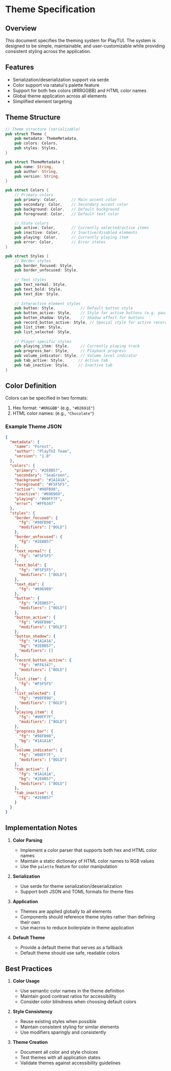 # Theme Specification

## Overview

This document specifies the theming system for PlayTUI. The system is designed to be simple, maintainable, and user-customizable while providing consistent styling across the application.

## Features

- Serialization/deserialization support via serde
- Color support via ratatui's palette feature
- Support for both hex colors (#RRGGBB) and HTML color names
- Global theme application across all elements
- Simplified element targeting

## Theme Structure

```rust
// Theme structure (serializable)
pub struct Theme {
    pub metadata: ThemeMetadata,
    pub colors: Colors,
    pub styles: Styles,
}

pub struct ThemeMetadata {
    pub name: String,
    pub author: String,
    pub version: String,
}

pub struct Colors {
    // Primary colors
    pub primary: Color,      // Main accent color
    pub secondary: Color,    // Secondary accent color
    pub background: Color,   // Default background
    pub foreground: Color,   // Default text color

    // State colors
    pub active: Color,       // Currently selected/active items
    pub inactive: Color,     // Inactive/disabled elements
    pub playing: Color,      // Currently playing item
    pub error: Color,        // Error states
}

pub struct Styles {
    // Border styles
    pub border_focused: Style,
    pub border_unfocused: Style,
    
    // Text styles
    pub text_normal: Style,
    pub text_bold: Style,
    pub text_dim: Style,
    
    // Interactive element styles
    pub button: Style,           // Default button style
    pub button_active: Style,    // Style for active buttons (e.g. pause when playing)
    pub button_shadow: Style,    // Shadow effect for buttons
    pub record_button_active: Style, // Special style for active record button
    pub list_item: Style,
    pub list_selected: Style,
    
    // Player-specific styles
    pub playing_item: Style,     // Currently playing track
    pub progress_bar: Style,     // Playback progress
    pub volume_indicator: Style, // Volume level indicator
    pub tab_active: Style,      // Active tab
    pub tab_inactive: Style,    // Inactive tab
}
```

## Color Definition

Colors can be specified in two formats:
1. Hex format: `"#RRGGBB"` (e.g., `"#D2691E"`)
2. HTML color names: (e.g., `"Chocolate"`)

### Example Theme JSON

```json
{
  "metadata": {
    "name": "Forest",
    "author": "PlayTUI Team",
    "version": "1.0"
  },
  "colors": {
    "primary": "#2E8B57",
    "secondary": "SeaGreen",
    "background": "#1A1A1A",
    "foreground": "#F5F5F5",
    "active": "#98FB98",
    "inactive": "#696969",
    "playing": "#00FF7F",
    "error": "#FF6347"
  },
  "styles": {
    "border_focused": {
      "fg": "#98FB98",
      "modifiers": ["BOLD"]
    },
    "border_unfocused": {
      "fg": "#2E8B57"
    },
    "text_normal": {
      "fg": "#F5F5F5"
    },
    "text_bold": {
      "fg": "#F5F5F5",
      "modifiers": ["BOLD"]
    },
    "text_dim": {
      "fg": "#696969"
    },
    "button": {
      "fg": "#2E8B57",
      "modifiers": ["BOLD"]
    },
    "button_active": {
      "fg": "#98FB98",
      "modifiers": ["BOLD"]
    },
    "button_shadow": {
      "fg": "#1A1A1A",
      "bg": "#2E8B57",
      "modifiers": []
    },
    "record_button_active": {
      "fg": "#FF6347",
      "modifiers": ["BOLD"]
    },
    "list_item": {
      "fg": "#F5F5F5"
    },
    "list_selected": {
      "fg": "#98FB98",
      "modifiers": ["BOLD"]
    },
    "playing_item": {
      "fg": "#00FF7F",
      "modifiers": ["BOLD"]
    },
    "progress_bar": {
      "fg": "#98FB98",
      "bg": "#1A1A1A"
    },
    "volume_indicator": {
      "fg": "#00FF7F",
      "modifiers": ["BOLD"]
    },
    "tab_active": {
      "fg": "#1A1A1A",
      "bg": "#2E8B57",
      "modifiers": ["BOLD"]
    },
    "tab_inactive": {
      "fg": "#2E8B57"
    }
  }
}
```

## Implementation Notes

1. **Color Parsing**
   - Implement a color parser that supports both hex and HTML color names
   - Maintain a static dictionary of HTML color names to RGB values
   - Use the `palette` feature for color manipulation

2. **Serialization**
   - Use serde for theme serialization/deserialization
   - Support both JSON and TOML formats for theme files

3. **Application**
   - Themes are applied globally to all elements
   - Components should reference theme styles rather than defining their own
   - Use macros to reduce boilerplate in theme application

4. **Default Theme**
   - Provide a default theme that serves as a fallback
   - Default theme should use safe, readable colors

## Best Practices

1. **Color Usage**
   - Use semantic color names in the theme definition
   - Maintain good contrast ratios for accessibility
   - Consider color blindness when choosing default colors

2. **Style Consistency**
   - Reuse existing styles when possible
   - Maintain consistent styling for similar elements
   - Use modifiers sparingly and consistently

3. **Theme Creation**
   - Document all color and style choices
   - Test themes with all application states
   - Validate themes against accessibility guidelines
